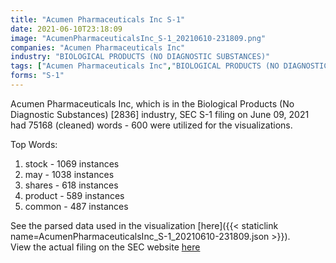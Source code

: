 ```yaml
---
title: "Acumen Pharmaceuticals Inc S-1"
date: 2021-06-10T23:18:09
image: "AcumenPharmaceuticalsInc_S-1_20210610-231809.png"
companies: "Acumen Pharmaceuticals Inc"
industry: "BIOLOGICAL PRODUCTS (NO DIAGNOSTIC SUBSTANCES)"
tags: ["Acumen Pharmaceuticals Inc","BIOLOGICAL PRODUCTS (NO DIAGNOSTIC SUBSTANCES)","06-09-2021","S-1"]
forms: "S-1"
---
```

Acumen Pharmaceuticals Inc, which is in the Biological Products (No Diagnostic Substances) [2836] industry, SEC S-1 filing on June 09, 2021 had 75168 (cleaned) words - 600 were utilized for the visualizations.

Top Words:
1. stock - 1069 instances
2. may - 1038 instances
3. shares - 618 instances
4. product - 589 instances
5. common - 487 instances


See the parsed data used in the visualization [here]({{< staticlink name=AcumenPharmaceuticalsInc_S-1_20210610-231809.json >}}).  
View the actual filing on the SEC website [here](https://www.sec.gov/Archives/edgar/data/1576885/0001193125-21-186863.txt)